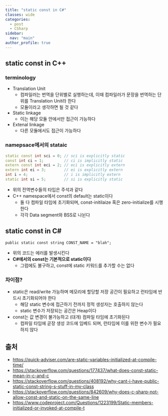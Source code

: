 ```yaml
---
title: "static const in C#"
classes: wide
categories: 
  - post
  - CSharp
sidebar:
  nav: "main"
author_profile: true
---
```


## static const in C++

### terminology
* Translation Unit
  * 컴파일러는 번역을 단위별로 실행하는데, 이때 컴파일러가 문장을 번역하는 단위를 Translation Unit라 한다
  * 모듈이라고 생각하면 될 것 같다
* Static linkage
  * 이는 해당 모듈 안에서만 접근이 가능하다
* Extenal linkage
  * 다른 모듈에서도 접근이 가능하다

### namepsace에서의 stataic

```c++
static const int sci = 0; // sci is explicitly static
const int ci = 1;         // ci is implicitly static
extern const int eci = 2; // eci is explicitly extern
extern int ei = 3;        // ei is explicitly extern
int i = 4;                // i is implicitly extern
static int si = 5;        // si is explicitly static
```
* 위의 전역변수들의 타입은 주석과 같다
* C++ namespace에서 const의 default는 static이다
  * 둘 다 컴파일 타임에 초기화되며, const-initilaize 혹은 zero-initialize를 시행한다
  * 각각 Data segment와 BSS로 나뉜다

## static const in C#

```CSharp
public static const string CONST_NAME = "blah";
```

* 위의 코드는 에러를 발생시킨다
* **C#에서의 const는 기본적으로 static이다**
  * 그럼에도 불구하고, const에 static 키워드를 추가할 수는 없다

### 차이점?
* static은 read/write 가능하며 메모리에 할당할 저장 공간이 필요하고 런타임에 반드시 초기화되어야 한다
  * 해당 static 변수에 접근하기 전까지 정적 생성자는 호출하지 않는다
  * static 변수가 저장되는 공간은 Heap이다
* const는 값 변경이 불가능하고 (대개) 컴파일 타임에 초기화된다
  * 컴파일 타임에 곧장 생성 코드에 임베드 되며, 런타임에 이를 위한 변수가 필요하지 않다

## 출처   
* <https://quick-adviser.com/are-static-variables-initialized-at-compile-time/>
* <https://stackoverflow.com/questions/177437/what-does-const-static-mean-in-c-and-c>
* <https://stackoverflow.com/questions/408192/why-cant-i-have-public-static-const-string-s-stuff-in-my-class>
* <https://stackoverflow.com/questions/842609/why-does-c-sharp-not-allow-const-and-static-on-the-same-line>
* <https://www.codeproject.com/Questions/1223199/Static-members-initialized-or-invoked-at-compile-t>
